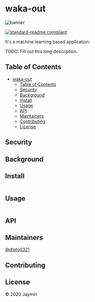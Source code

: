 # waka-out

![banner]()

[![standard-readme compliant](https://img.shields.io/badge/standard--readme-OK-green.svg?style=flat-square)](https://github.com/RichardLitt/standard-readme)

It&#39;s a machine learning based application.

TODO: Fill out this long description.

## Table of Contents

- [waka-out](#waka-out)
  - [Table of Contents](#table-of-contents)
  - [Security](#security)
  - [Background](#background)
  - [Install](#install)
  - [Usage](#usage)
  - [API](#api)
  - [Maintainers](#maintainers)
  - [Contributing](#contributing)
  - [License](#license)

## Security

## Background

## Install

```
```

## Usage

```
```

## API

## Maintainers

[@dipto0321](https://github.com/dipto0321)

## Contributing



## License

© 2020 Jaymin
